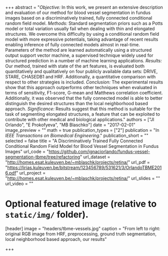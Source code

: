 +++
abstract = "*Objective:* In this work, we present an extensive description and evaluation of our method for blood vessel segmentation in fundus images based on a discriminatively trained, fully connected conditional random field model. *Methods:* Standard segmentation priors such as a Potts model or total variation usually fail when dealing with thin and elongated structures. We overcome this difficulty by using a conditional random field model with more expressive potentials, taking advantage of recent results enabling inference of fully connected models almost in real-time. Parameters of the method are learned automatically using a structured output support vector machine, a supervised technique widely used for structured prediction in a number of machine learning applications. *Results:* Our method, trained with state of the art features, is evaluated both quantitatively and qualitatively on four publicly available data sets: DRIVE, STARE, CHASEDB1 and HRF. Additionally, a quantitative comparison with respect to other strategies is included. *Conclusion:* The experimental results show that this approach outperforms other techniques when evaluated in terms of sensitivity, F1-score, G-mean and Matthews correlation coefficient. Additionally, it was observed that the fully connected model is able to better distinguish the desired structures than the local neighborhood based approach. *Significance:* Results suggest that this method is suitable for the task of segmenting elongated structures, a feature that can be exploited to contribute with other medical and biological applications."
authors = ["JI Orlando", "E Prokofyeva", "MB Blaschko"]
date = "2017-02-01"
image_preview = ""
math = true
publication_types = ["2"]
publication = "In *IEEE Transactions on Biomedical Engineering*."
publication_short = ""
selected = false
title = "A Discriminatively Trained Fully Connected Conditional Random Field Model for Blood Vessel Segmentation in Fundus Images"
url_code = "https://github.com/ignaciorlando/fundus-vessel-segmentation-tbme/tree/refactoring"
url_dataset = "http://homes.esat.kuleuven.be/~mblaschk/projects/retina/"
url_pdf = "https://lirias.kuleuven.be/bitstream/123456789/531621/3/OrlandoTBME2016.pdf"
url_project = "http://homes.esat.kuleuven.be/~mblaschk/projects/retina/"
url_slides = ""
url_video = ""

# Optional featured image (relative to `static/img/` folder).
[header]
image = "headers/tbme-vessels.jpg"
caption = "From left to right: original RGB image from HRF, preprocessing, ground truth segmentation, local neighborhood based approach, our results"


+++
